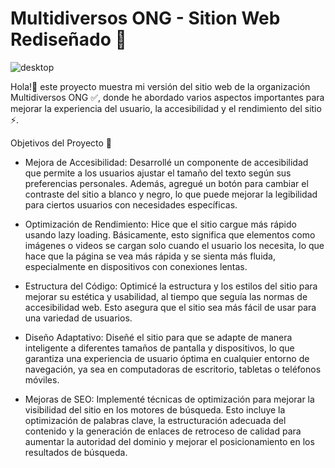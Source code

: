 # Multidiversos ONG - Sition Web Rediseñado 🚀 
![desktop](https://github.com/Glitzypanic/multidiversos-ong/assets/133188693/10747046-3f2a-46a1-9e04-0a6109f7de4c)

Hola!👋 este proyecto muestra mi versión del sitio web de la organización Multidiversos ONG ✅, donde he abordado varios aspectos importantes para mejorar la experiencia del usuario, la accesibilidad y el rendimiento del sitio ⚡.

Objetivos del Proyecto 🎯
- Mejora de Accesibilidad: Desarrollé un componente de accesibilidad que permite a los usuarios ajustar el tamaño del texto según sus preferencias personales. Además, agregué un botón para cambiar el contraste del sitio a blanco y negro, lo que puede mejorar la legibilidad para ciertos usuarios con necesidades específicas.

- Optimización de Rendimiento: Hice que el sitio cargue más rápido usando lazy loading. Básicamente, esto significa que elementos como imágenes o videos se cargan solo cuando el usuario los necesita, lo que hace que la página se vea más rápida y se sienta más fluida, especialmente en dispositivos con conexiones lentas.

- Estructura del Código: Optimicé la estructura y los estilos del sitio para mejorar su estética y usabilidad, al tiempo que seguía las normas de accesibilidad web. Esto asegura que el sitio sea más fácil de usar para una variedad de usuarios.

- Diseño Adaptativo: Diseñé el sitio para que se adapte de manera inteligente a diferentes tamaños de pantalla y dispositivos, lo que garantiza una experiencia de usuario óptima en cualquier entorno de navegación, ya sea en computadoras de escritorio, tabletas o teléfonos móviles.

- Mejoras de SEO: Implementé técnicas de optimización para mejorar la visibilidad del sitio en los motores de búsqueda. Esto incluye la optimización de palabras clave, la estructuración adecuada del contenido y la generación de enlaces de retroceso de calidad para aumentar la autoridad del dominio y mejorar el posicionamiento en los resultados de búsqueda.

